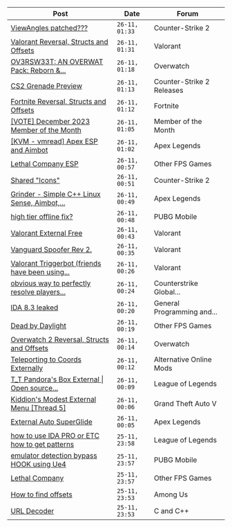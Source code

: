 |Post|Date|Forum|
|----|----|-----|
|[ViewAngles patched???](https://www.unknowncheats.me/forum/counter-strike-2-a/612635-viewangles-patched.html)|`26-11, 01:33`|Counter-Strike 2|
|[Valorant Reversal, Structs and Offsets](https://www.unknowncheats.me/forum/valorant/385792-valorant-reversal-structs-offsets.html)|`26-11, 01:31`|Valorant|
|[OV3RSW33T: AN OVERWAT Pack: Reborn &...](https://www.unknowncheats.me/forum/overwatch/603412-ov3rsw33t-overwat-pack-reborn-recoded.html)|`26-11, 01:18`|Overwatch|
|[CS2 Grenade Preview](https://www.unknowncheats.me/forum/counter-strike-2-releases/611989-cs2-grenade-preview.html)|`26-11, 01:13`|Counter-Strike 2 Releases|
|[Fortnite Reversal, Structs and Offsets](https://www.unknowncheats.me/forum/fortnite/235061-fortnite-reversal-structs-offsets.html)|`26-11, 01:12`|Fortnite|
|[\[VOTE\] December 2023 Member of the Month](https://www.unknowncheats.me/forum/member-of-the-month/612570-vote-december-2023-month.html)|`26-11, 01:05`|Member of the Month|
|[\[KVM - vmread\] Apex ESP and Aimbot](https://www.unknowncheats.me/forum/apex-legends/406426-kvm-vmread-apex-esp-aimbot.html)|`26-11, 01:02`|Apex Legends|
|[Lethal Company ESP](https://www.unknowncheats.me/forum/other-fps-games/612099-lethal-company-esp.html)|`26-11, 00:57`|Other FPS Games|
|[Shared "Icons"](https://www.unknowncheats.me/forum/counter-strike-2-a/612537-shared-icons.html)|`26-11, 00:51`|Counter-Strike 2|
|[Grinder - Simple C++ Linux Sense, Aimbot,...](https://www.unknowncheats.me/forum/apex-legends/605888-grinder-simple-linux-sense-aimbot-triggerbot.html)|`26-11, 00:49`|Apex Legends|
|[high tier offline fix?](https://www.unknowncheats.me/forum/pubg-mobile/612595-tier-offline-fix.html)|`26-11, 00:48`|PUBG Mobile|
|[Valorant External Free](https://www.unknowncheats.me/forum/valorant/612035-valorant-external-free.html)|`26-11, 00:43`|Valorant|
|[Vanguard Spoofer Rev 2.](https://www.unknowncheats.me/forum/valorant/612562-vanguard-spoofer-rev-2-a.html)|`26-11, 00:35`|Valorant|
|[Valorant Triggerbot (friends have been using...](https://www.unknowncheats.me/forum/valorant/612341-valorant-triggerbot-friends-using.html)|`26-11, 00:26`|Valorant|
|[obvious way to perfectly resolve players...](https://www.unknowncheats.me/forum/counterstrike-global-offensive/611708-obvious-perfectly-resolve-players-legacy.html)|`26-11, 00:24`|Counterstrike Global...|
|[IDA 8.3 leaked](https://www.unknowncheats.me/forum/general-programming-and-reversing/612626-ida-8-3-leaked.html)|`26-11, 00:20`|General Programming and...|
|[Dead by Daylight](https://www.unknowncheats.me/forum/other-fps-games/178856-dead-daylight.html)|`26-11, 00:19`|Other FPS Games|
|[Overwatch 2 Reversal, Structs and Offsets](https://www.unknowncheats.me/forum/overwatch/516727-overwatch-2-reversal-structs-offsets.html)|`26-11, 00:14`|Overwatch|
|[Teleporting to Coords Externally](https://www.unknowncheats.me/forum/alternative-online-mods/612624-teleporting-coords-externally.html)|`26-11, 00:12`|Alternative Online Mods|
|[T_T Pandora's Box External \| Open source...](https://www.unknowncheats.me/forum/league-of-legends/607822-t_t-pandoras-box-external-source-scripting-platform.html)|`26-11, 00:09`|League of Legends|
|[Kiddion's Modest External Menu \[Thread 5\]](https://www.unknowncheats.me/forum/grand-theft-auto-v/576854-kiddions-modest-external-menu-thread-5-a.html)|`26-11, 00:06`|Grand Theft Auto V|
|[External Auto SuperGlide](https://www.unknowncheats.me/forum/apex-legends/578160-external-auto-superglide.html)|`26-11, 00:05`|Apex Legends|
|[how to use IDA PRO or ETC how to get patterns](https://www.unknowncheats.me/forum/league-of-legends/612586-ida-pro-etc-patterns.html)|`25-11, 23:58`|League of Legends|
|[emulator detection bypass HOOK using Ue4](https://www.unknowncheats.me/forum/pubg-mobile/612615-emulator-detection-bypass-hook-using-ue4.html)|`25-11, 23:57`|PUBG Mobile|
|[Lethal Company](https://www.unknowncheats.me/forum/other-fps-games/611443-lethal-company.html)|`25-11, 23:57`|Other FPS Games|
|[How to find offsets](https://www.unknowncheats.me/forum/among-us/612623-offsets.html)|`25-11, 23:53`|Among Us|
|[URL Decoder](https://www.unknowncheats.me/forum/c-and-c-/612564-url-decoder.html)|`25-11, 23:53`|C and C++|
